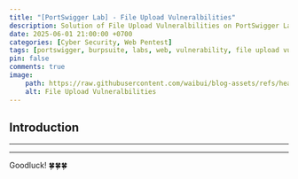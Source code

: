 ```yaml
---
title: "[PortSwigger Lab] - File Upload Vulneralbilities"
description: Solution of File Upload Vulneralbilities on PortSwigger Lab
date: 2025-06-01 21:00:00 +0700
categories: [Cyber ​​Security, Web Pentest]
tags: [portswigger, burpsuite, labs, web, vulnerability, file upload vulnerabilities]   
pin: false
comments: true
image:
    path: https://raw.githubusercontent.com/waibui/blog-assets/refs/heads/main/imgs/posts/2025-06-02-portswigger-lab-file-upload-vulnerabilities/file-upload.png
    alt: File Upload Vulneralbilities
---
```


## Introduction
---

---
Goodluck! 🍀🍀🍀